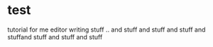 # test
tutorial for me
editor writing stuff ..
and stuff
and stuff
and stuff
and stuffand stuff
and stuff
and stuff
